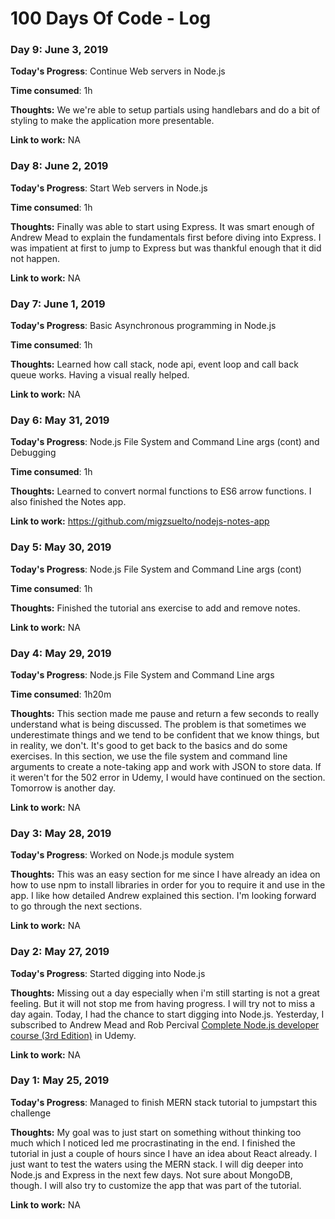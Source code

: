 # 100 Days Of Code - Log

### Day 9: June 3, 2019

**Today's Progress**: Continue Web servers in Node.js

**Time consumed**: 1h

**Thoughts:** We we're able to setup partials using handlebars and do a bit of styling to make the application more presentable.

**Link to work:** NA

### Day 8: June 2, 2019

**Today's Progress**: Start Web servers in Node.js

**Time consumed**: 1h

**Thoughts:** Finally was able to start using Express. It was smart enough of Andrew Mead to explain the fundamentals first before diving into Express. I was impatient at first to jump to Express but was thankful enough that it did not happen.

**Link to work:** NA

### Day 7: June 1, 2019

**Today's Progress**: Basic Asynchronous programming in Node.js

**Time consumed**: 1h

**Thoughts:** Learned how call stack, node api, event loop and call back queue works. Having a visual really helped.

**Link to work:** NA

### Day 6: May 31, 2019

**Today's Progress**: Node.js File System and Command Line args (cont) and Debugging

**Time consumed**: 1h

**Thoughts:** Learned to convert normal functions to ES6 arrow functions. I also finished the Notes app.

**Link to work:** https://github.com/migzsuelto/nodejs-notes-app

### Day 5: May 30, 2019

**Today's Progress**: Node.js File System and Command Line args (cont)

**Time consumed**: 1h

**Thoughts:** Finished the tutorial ans exercise to add and remove notes.

**Link to work:** NA

### Day 4: May 29, 2019

**Today's Progress**: Node.js File System and Command Line args

**Time consumed**: 1h20m

**Thoughts:** This section made me pause and return a few seconds to really understand what is being discussed. The problem is that sometimes we underestimate things and we tend to be confident that we know things, but in reality, we don't. It's good to get back to the basics and do some exercises. In this section, we use the file system and command line arguments to create a note-taking app and work with JSON to store data. If it weren't for the 502 error in Udemy, I would have continued on the section. Tomorrow is another day.

**Link to work:** NA

### Day 3: May 28, 2019

**Today's Progress**: Worked on Node.js module system

**Thoughts:** This was an easy section for me since I have already an idea on how to use npm to install libraries in order for you to require it and use in the app. I like how detailed Andrew explained this section. I'm looking forward to go through the next sections.

**Link to work:** NA

### Day 2: May 27, 2019

**Today's Progress**: Started digging into Node.js

**Thoughts:** Missing out a day especially when i'm still starting is not a great feeling. But it will not stop me from having progress. I will try not to miss a day again. Today, I had the chance to start digging into Node.js. Yesterday, I subscribed to Andrew Mead and Rob Percival [Complete Node.js developer course (3rd Edition)](https://www.udemy.com/the-complete-nodejs-developer-course-2/) in Udemy.

**Link to work:** NA

### Day 1: May 25, 2019

**Today's Progress**: Managed to finish MERN stack tutorial to jumpstart this challenge

**Thoughts:** My goal was to just start on something without thinking too much which I noticed led me procrastinating in the end. I finished the tutorial in just a couple of hours since I have an idea about React already. I just want to test the waters using the MERN stack. I will dig deeper into Node.js and Express in the next few days. Not sure about MongoDB, though. I will also try to customize the app that was part of the tutorial.

**Link to work:** NA